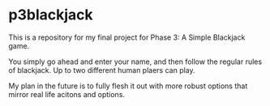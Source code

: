 # p3blackjack

This is a repository for my final project for Phase 3: A Simple Blackjack game. 

You simply go ahead and enter your name, and then follow the regular rules of blackjack. Up to two different human plaers can play. 

My plan in the future is to fully flesh it out with more robust options that mirror real life acitons and options.
